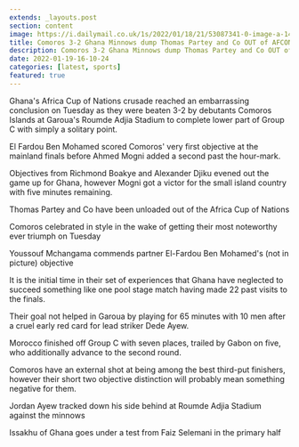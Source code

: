 ```yaml
---
extends: _layouts.post
section: content
image: https://i.dailymail.co.uk/1s/2022/01/18/21/53087341-0-image-a-14_1642540813062.jpg 
title: Comoros 3-2 Ghana Minnows dump Thomas Partey and Co OUT of AFCON 
description: Comoros 3-2 Ghana Minnows dump Thomas Partey and Co OUT of AFCON 
date: 2022-01-19-16-10-24 
categories: [latest, sports] 
featured: true 
--- 
```

Ghana's Africa Cup of Nations crusade reached an embarrassing conclusion on Tuesday as they were beaten 3-2 by debutants Comoros Islands at Garoua's Roumde Adjia Stadium to complete lower part of Group C with simply a solitary point.

El Fardou Ben Mohamed scored Comoros' very first objective at the mainland finals before Ahmed Mogni added a second past the hour-mark.

Objectives from Richmond Boakye and Alexander Djiku evened out the game up for Ghana, however Mogni got a victor for the small island country with five minutes remaining.

Thomas Partey and Co have been unloaded out of the Africa Cup of Nations

Comoros celebrated in style in the wake of getting their most noteworthy ever triumph on Tuesday

Youssouf Mchangama commends partner El-Fardou Ben Mohamed's (not in picture) objective

It is the initial time in their set of experiences that Ghana have neglected to succeed something like one pool stage match having made 22 past visits to the finals.

Their goal not helped in Garoua by playing for 65 minutes with 10 men after a cruel early red card for lead striker Dede Ayew.

Morocco finished off Group C with seven places, trailed by Gabon on five, who additionally advance to the second round.

Comoros have an external shot at being among the best third-put finishers, however their short two objective distinction will probably mean something negative for them.

Jordan Ayew tracked down his side behind at Roumde Adjia Stadium against the minnows

Issakhu of Ghana goes under a test from Faiz Selemani in the primary half